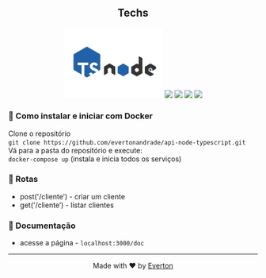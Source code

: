 <div align="center">
  <h2>Techs</h2>
  <img src="https://raw.githubusercontent.com/TypeStrong/ts-node/HEAD/logo.svg?sanitize=true" width=200px>
  <img src="https://avatars2.githubusercontent.com/u/20165699?s=400&v=4" width="100px" >
  <img src="https://upload.wikimedia.org/wikipedia/commons/thumb/2/29/Postgresql_elephant.svg/1200px-Postgresql_elephant.svg.png" width="100px">
  <img src="https://www.mundodocker.com.br/wp-content/uploads/2015/06/docker_facebook_share.png" width="120px">
  <img src="https://help.apiary.io/images/swagger-logo.png" width="100px" >
</div>

### :rocket: Como instalar e iniciar com **Docker**

Clone o repositório <br>
`git clone https://github.com/evertonandrade/api-node-typescript.git` <br>
Vá para a pasta do repositório e execute:  <br>
`docker-compose up` (instala e inicia todos os serviços)  <br>

### :station: Rotas

- post('/cliente’) - criar um cliente
- get('/cliente’) - listar clientes

### :green_book: Documentação

- acesse a página - `localhost:3000/doc`

---

<p align="center">
Made with ♥ by <a href="http://everton.github.io">Everton</a>
</p>
